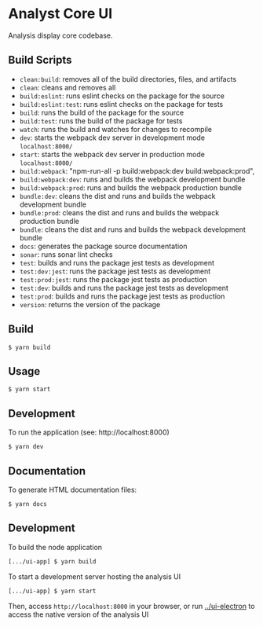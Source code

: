 # Analyst Core UI

Analysis display core codebase.

## Build Scripts

- `clean:build`: removes all of the build directories, files, and artifacts
- `clean`: cleans and removes all
- `build:eslint`: runs eslint checks on the package for the source
- `build:eslint:test`: runs eslint checks on the package for tests
- `build`: runs the build of the package for the source
- `build:test`: runs the build of the package for tests
- `watch`: runs the build and watches for changes to recompile
- `dev`: starts the webpack dev server in development mode `localhost:8000/`
- `start`: starts the webpack dev server in production mode `localhost:8000/`
- `build:webpack`: "npm-run-all -p build:webpack:dev build:webpack:prod",
- `build:webpack:dev`: runs and builds the webpack development bundle
- `build:webpack:prod`: runs and builds the webpack production bundle
- `bundle:dev`: cleans the dist and runs and builds the webpack development bundle
- `bundle:prod`: cleans the dist and runs and builds the webpack production bundle
- `bundle`: cleans the dist and runs and builds the webpack development bundle
- `docs`: generates the package source documentation
- `sonar`: runs sonar lint checks
- `test`: builds and runs the package jest tests as development
- `test:dev:jest`: runs the package jest tests as development
- `test:prod:jest`: runs the package jest tests as production
- `test:dev`: builds and runs the package jest tests as development
- `test:prod`: builds and runs the package jest tests as production
- `version`: returns the version of the package

## Build

```
$ yarn build
```

## Usage

```
$ yarn start
```

## Development

To run the application (see: http://localhost:8000)

```
$ yarn dev
```

## Documentation

To generate HTML documentation files:

```
$ yarn docs
```

## Development

To build the node application

```bash
[.../ui-app] $ yarn build
```

To start a development server hosting the analysis UI

```bash
[.../ui-app] $ yarn start
```

Then, access `http://localhost:8000` in your browser, or run [../ui-electron](../ui-electron) to access the native version of the analysis UI
